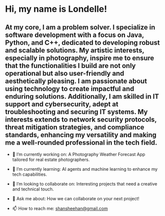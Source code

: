 # Hi, my name is Londelle!

## At my core, I am a problem solver. I specialize in software development with a focus on Java, Python, and C++, dedicated to developing robust and scalable solutions. My artistic interests, especially in photography, inspire me to ensure that the functionalities I build are not only operational but also user-friendly and aesthetically pleasing. I am passionate about using technology to create impactful and enduring solutions. Additionally, I am skilled in IT support and cybersecurity, adept at troubleshooting and securing IT systems. My interests extends to network security protocols, threat mitigation strategies, and compliance standards, enhancing my versatility and making me a well-rounded professional in the tech field.

* 🔭 I’m currently working on: A Photography Weather Forecast App tailored for real estate photographers.

* 🌱 I’m currently learning: AI agents and machine learning to enhance my tech capabilities.

* 👯 I’m looking to collaborate on: Interesting projects that need a creative and technical touch.

* 💬 Ask me about: How we can collaborate on your next project!

* 📫 How to reach me: shansheehan@gmail.com
